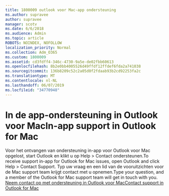 ```yaml
---
title: 1800009 outlook voor Mac-app ondersteuning
ms.author: supravee
author: supravee
manager: scotv
ms.date: 6/6/2018
ms.audience: Admin
ms.topic: article
ROBOTS: NOINDEX, NOFOLLOW
localization_priority: Normal
ms.collection: Adm_O365
ms.custom: 1800009
ms.assetid: cd3fdff4-346c-4730-9a5e-de02fbb60613
ms.openlocfilehash: 8b2e0bb4005526d49ffdf12ffdef6fda2a741038
ms.sourcegitcommit: 136b8209c52c2a05d0f2fdaab93b2cd92253fa2c
ms.translationtype: MT
ms.contentlocale: nl-NL
ms.lasthandoff: 06/07/2019
ms.locfileid: "34770948"
---
```

# <a name="in-app-support-in-outlook-for-mac"></a><span data-ttu-id="f1210-102">In de app-ondersteuning in Outlook voor Mac</span><span class="sxs-lookup"><span data-stu-id="f1210-102">In-app support in Outlook for Mac</span></span>

<span data-ttu-id="f1210-103">Voor het ontvangen van ondersteuning in-app voor Outlook voor Mac opgelost, start Outlook en klikt u op Help \> Contact ondersteunen.</span><span class="sxs-lookup"><span data-stu-id="f1210-103">To receive support in-app for Outlook for Mac issues, open Outlook and click Help \> Contact Support.</span></span> <span data-ttu-id="f1210-104">Typ uw vraag en een lid van de vooruitzichten voor de Mac support team krijgt contact met u opnemen.</span><span class="sxs-lookup"><span data-stu-id="f1210-104">Type your question, and a member of the Outlook for Mac support team will get in touch with you.</span></span> [<span data-ttu-id="f1210-105">Neem contact op met ondersteuning in Outlook voor Mac</span><span class="sxs-lookup"><span data-stu-id="f1210-105">Contact support in Outlook for Mac</span></span>](https://answers.microsoft.com/msoffice/forum/msoffice_outlook-mso_mac/new-contact-support-feature-in-outlook-2016-for/d4fc21c4-25e2-4e10-b943-1fba6542b517)